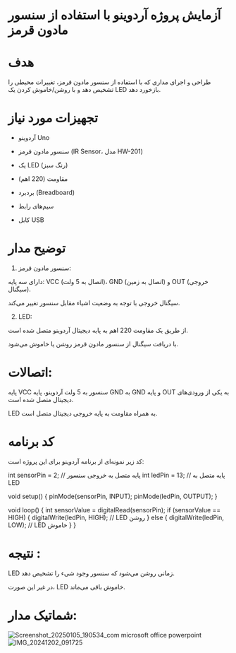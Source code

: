 # آزمایش پروژه آردوینو با استفاده از سنسور مادون قرمز

# هدف

طراحی و اجرای مداری که با استفاده از سنسور مادون قرمز، تغییرات محیطی را تشخیص دهد و با روشن/خاموش کردن یک LED بازخورد دهد.

# تجهیزات مورد نیاز

* آردوینو Uno

* سنسور مادون قرمز (IR Sensor، مدل HW-201)

* یک LED (رنگ سبز)

* مقاومت (220 اهم)

* بردبرد (Breadboard)

* سیم‌های رابط

* کابل USB


# توضیح مدار

1. سنسور مادون قرمز:

دارای سه پایه: VCC (اتصال به 5 ولت)، GND (اتصال به زمین) و OUT (خروجی سیگنال).

سیگنال خروجی با توجه به وضعیت اشیاء مقابل سنسور تغییر می‌کند.



2. LED:

از طریق یک مقاومت 220 اهم به پایه دیجیتال آردوینو متصل شده است.

با دریافت سیگنال از سنسور مادون قرمز روشن یا خاموش می‌شود.


# اتصالات:

پایه VCC سنسور به 5 ولت آردوینو، پایه GND به GND و پایه OUT به یکی از ورودی‌های دیجیتال متصل شده است.

LED به همراه مقاومت به پایه خروجی دیجیتال متصل است.




# کد برنامه

کد زیر نمونه‌ای از برنامه آردوینو برای این پروژه است:

int sensorPin = 2;  // پایه متصل به خروجی سنسور
int ledPin = 13;    // پایه متصل به LED

void setup() {
  pinMode(sensorPin, INPUT);
  pinMode(ledPin, OUTPUT);
}

void loop() {
  int sensorValue = digitalRead(sensorPin);
  if (sensorValue == HIGH) {
    digitalWrite(ledPin, HIGH);  // LED روشن
  } else {
    digitalWrite(ledPin, LOW);   // LED خاموش
  }
}

# نتیجه :

LED زمانی روشن می‌شود که سنسور وجود شیء را تشخیص دهد.

در غیر این صورت، LED خاموش باقی می‌ماند.

# شماتیک مدار:

![Screenshot_20250105_190534_com microsoft office powerpoint](https://github.com/user-attachments/assets/3a22d00c-3f2b-4654-9919-53319b2b4a2b)
![IMG_20241202_091725](https://github.com/user-attachments/assets/315ddf3e-fc4f-4d82-aa17-b3efb2dd52f7)


